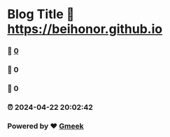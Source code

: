 # Blog Title :link: https://beihonor.github.io 
### :page_facing_up: [0](https://beihonor.github.io/tag.html) 
### :speech_balloon: 0 
### :hibiscus: 0 
### :alarm_clock: 2024-04-22 20:02:42 
### Powered by :heart: [Gmeek](https://github.com/Meekdai/Gmeek)
